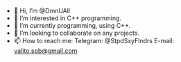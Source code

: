 - 👋 Hi, I’m @DmnUAll
- 👀 I’m interested in C++ programming.
- 🌱 I’m currently programming, using C++.
- 💞️ I’m looking to collaborate on any projects.
- 📫 How to reach me:
  Telegram: @StpdSxyFlndrs
  E-mail: valito.spb@gmail.com 

<!---
DmnUAll/DmnUAll is a ✨ special ✨ repository because its `README.md` (this file) appears on your GitHub profile.
You can click the Preview link to take a look at your changes.
--->
